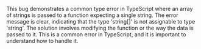 This bug demonstrates a common type error in TypeScript where an array of strings is passed to a function expecting a single string. The error message is clear, indicating that the type 'string[]' is not assignable to type 'string'. The solution involves modifying the function or the way the data is passed to it. This is a common error in TypeScript, and it is important to understand how to handle it. 
